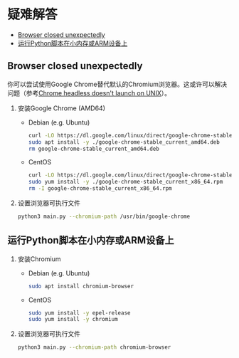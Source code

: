 # 疑难解答

* [Browser closed unexpectedly](#browser-closed-unexpectedly)
* [运行Python脚本在小内存或ARM设备上](#运行python脚本在小内存或arm设备上)

## Browser closed unexpectedly

你可以尝试使用Google Chrome替代默认的Chromium浏览器。这或许可以解决问题（参考[Chrome headless doesn't launch on UNIX](https://github.com/puppeteer/puppeteer/blob/main/docs/troubleshooting.md#chrome-headless-doesnt-launch-on-unix)）。

1. 安装Google Chrome (AMD64)

    * Debian (e.g. Ubuntu)

        ``` bash
        curl -LO https://dl.google.com/linux/direct/google-chrome-stable_current_amd64.deb
        sudo apt install -y ./google-chrome-stable_current_amd64.deb
        rm google-chrome-stable_current_amd64.deb
        ```

    * CentOS

        ``` bash
        curl -LO https://dl.google.com/linux/direct/google-chrome-stable_current_x86_64.rpm
        sudo yum install -y ./google-chrome-stable_current_x86_64.rpm
        rm -I google-chrome-stable_current_x86_64.rpm
        ```

2. 设置浏览器可执行文件

    ``` bash
    python3 main.py --chromium-path /usr/bin/google-chrome
    ```

## 运行Python脚本在小内存或ARM设备上

1. 安装Chromium

    * Debian (e.g. Ubuntu)

        ``` bash
        sudo apt install chromium-browser
        ```

    * CentOS

        ``` bash
        sudo yum install -y epel-release
        sudo yum install -y chromium
        ```

2. 设置浏览器可执行文件

    ``` bash
    python3 main.py --chromium-path chromium-browser
    ```
